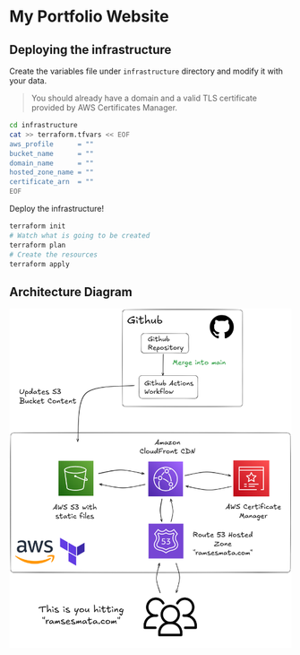 # My Portfolio Website

## Deploying the infrastructure

Create the variables file under `infrastructure` directory and modify it with your data.

> You should already have a domain and a valid TLS certificate provided by AWS Certificates Manager.

```sh
cd infrastructure
cat >> terraform.tfvars << EOF
aws_profile      = ""
bucket_name      = ""
domain_name      = ""
hosted_zone_name = ""
certificate_arn  = ""
EOF
```

Deploy the infrastructure!

```sh
terraform init
# Watch what is going to be created
terraform plan
# Create the resources
terraform apply
```

## Architecture Diagram

![Diagram](./repo_assets/architecture.png)

